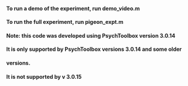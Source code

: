 #### To run a demo of the experiment, run demo_video.m
#### To run the full experiment, run pigeon_expt.m
#### Note: this code was developed using PsychToolbox version 3.0.14
#### It is  only supported by PsychToolbox versions 3.0.14 and some older
#### versions.
#### It is not supported by v 3.0.15 
